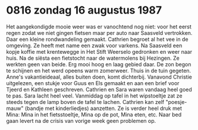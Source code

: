 # 0816 zondag 16 augustus 1987
Het aangekondigde mooie weer was er vanochtend nog niet: voor het eerst regen zodat we niet gingen fietsen maar per auto naar Saasveld vertrokken. Daar een kleine rondwandeling gemaakt. Cathrien begroet al het vee in de omgeving. Ze heeft met name een zwak voor varkens. Na Saasveld een kopje koffie met krentewegge in Het Stift Weerselo gedronken en weer naar huis. Na de siësta een fietstocht naar de watermolens bij Hezingen. Ze werkten geen van beide. Erg mooi hoog en laag gebied daar. De zon begon te schijnen en het werd opeens warm zomerweer. Thuis in de tuin gegeten. Anne's vakantieideaal, alles buiten doen, komt dichterbij. Vanavond Christie uitgelezen, een stukje voor Guus en Els gemaakt en aan een brief voor Tjeerd en Kathleen geschreven. Cathrien en Sara waren vandaag heel goed te pas. Sara lacht heel veel. Vanmiddag op tafel in het wipstoeltje zat ze steeds tegen de lamp boven de tafel te lachen. Cathrien kan zelf "poesje-mauw" (bandje met kinderliedjes) aanzetten. Ze is verder heel druk met Mina: Mina in het fietsstoeltje, Mina op de pot, Mina eten, etc. Naar bed gaan levert na de crisis van vorige week geen problemen op.  